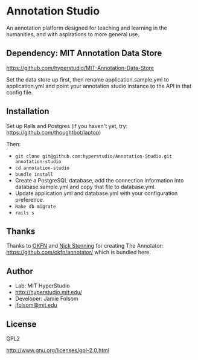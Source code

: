 # Annotation Studio
An annotation platform designed for teaching and learning in the humanities, and with aspirations to more general use.

## Dependency: MIT Annotation Data Store
https://github.com/hyperstudio/MIT-Annotation-Data-Store

Set the data store up first, then rename application.sample.yml to application.yml
and point your annotation studio instance to the API in that config file.

## Installation
Set up Rails and Postgres (if you haven't yet, try: https://github.com/thoughtbot/laptop)

Then:
- ```git clone git@github.com:hyperstudio/Annotation-Studio.git annotation-studio```
- ```cd annotation-studio```
- ```bundle install```
- Create a PostgreSQL database, add the connection information into database.sample.yml and copy that file to database.yml.
- Update application.yml and database.yml with your configuration preference.
- ```Rake db migrate```
- ```rails s```

## Thanks
Thanks to [OKFN](https://github.com/okfn/) and [Nick Stenning](https://github.com/nickstenning/) for creating The Annotator: https://github.com/okfn/annotator/ which is bundled here.

## Author
- Lab: MIT HyperStudio
- http://hyperstudio.mit.edu/
- Developer: Jamie Folsom
- jfolsom@mit.edu

## License
GPL2

http://www.gnu.org/licenses/gpl-2.0.html
